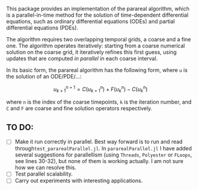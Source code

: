 This package provides an implementation of the parareal algorithm, which is a parallel-in-time method for the solution of time-dependent differential equations, such as ordinary differential equations (ODEs) and partial differential equations (PDEs). 

The algorithm requires two overlapping temporal grids, a coarse and a fine one. 
The algorithm operates iteratively: starting from a coarse numerical solution on the coarse grid, it iteratively refines this first guess, using updates that are computed *in parallel* in each coarse interval.

In its basic form, the parareal algorithm has the following form, where `u` is the solution of an ODE/PDE/...:

```math
u_{k+1}^{n+1} = C(u_{k+1}^n) +  F (u_k^n) - C(u_k^n) 
```

where `n` is the index of the coarse timepoints, `k` is the iteration number, and `C` and `F` are coarse and fine solution operators respectively.

## TO DO: 

- [ ] Make it run correctly in parallel. Best way forward is to run and read through`test_pararealParallel.jl`. In `pararealParallel.jl` I have added several suggestions for parallellism (using `Threads`, `Polyester` or `FLoops`, see lines 30-32), but none of them is working actually. I am not sure how we can resolve this.
- [ ] Test parallel scalability.
- [ ] Carry out experiments with interesting applications.

